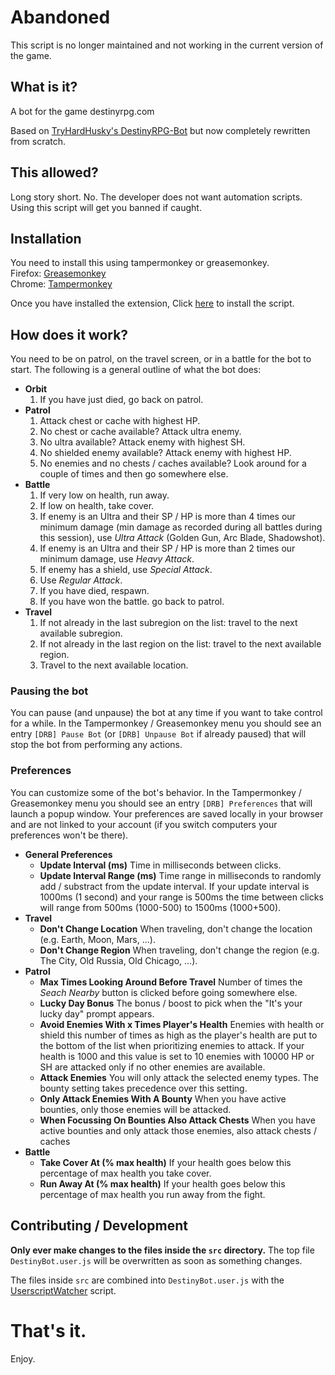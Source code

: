 # Abandoned
This script is no longer maintained and not working in the current version of the game.


## What is it?
A bot for the game destinyrpg.com

Based on [TryHardHusky's DestinyRPG-Bot](https://github.com/TryHardHusky/DestinyRPG-Bot) but now completely rewritten from scratch.

## This allowed?
Long story short. No. The developer does not want automation scripts.  
Using this script will get you banned if caught.

## Installation
You need to install this using tampermonkey or greasemonkey.  
Firefox: [Greasemonkey](https://addons.mozilla.org/en-US/firefox/addon/greasemonkey/)  
Chrome: [Tampermonkey](https://chrome.google.com/webstore/detail/tampermonkey/dhdgffkkebhmkfjojejmpbldmpobfkfo?hl=en)  
  
Once you have installed the extension, Click [here](https://github.com/LenAnderson/DestinyRPG-Bot/raw/master/DestinyBot.user.js) to install the script.

## How does it work?
You need to be on patrol, on the travel screen, or in a battle for the bot to start.
The following is a general outline of what the bot does:

- **Orbit**
  1. If you have just died, go back on patrol.
- **Patrol**
  1. Attack chest or cache with highest HP.
  2. No chest or cache available? Attack ultra enemy.
  2. No ultra available? Attack enemy with highest SH.
  3. No shielded enemy available? Attack enemy with highest HP.
  4. No enemies and no chests / caches available? Look around for a couple of times and then go somewhere else.
- **Battle**
  1. If very low on health, run away.
  2. If low on health, take cover.
  3. If enemy is an Ultra and their SP / HP is more than 4 times our minimum damage (min damage as recorded during all battles during this session), use *Ultra Attack* (Golden Gun, Arc Blade, Shadowshot).
  4. If enemy is an Ultra and their SP / HP is more than 2 times our minimum damage, use *Heavy Attack*.
  5. If enemy has a shield, use *Special Attack*.
  6. Use *Regular Attack*.
  7. If you have died, respawn.
  8. If you have won the battle. go back to patrol.
- **Travel**
  1. If not already in the last subregion on the list: travel to the next available subregion.
  2. If not already in the last region on the list: travel to the next available region.
  3. Travel to the next available location.

### Pausing the bot
You can pause (and unpause) the bot at any time if you want to take control for a while.
In the Tampermonkey / Greasemonkey menu you should see an entry `[DRB] Pause Bot` (or `[DRB] Unpause Bot` if already paused) that will stop the bot from performing any actions.
  
### Preferences
You can customize some of the bot's behavior. In the Tampermonkey / Greasemonkey menu you should see an entry `[DRB] Preferences` that will launch a popup window. Your preferences are saved locally in your browser and are not linked to your account (if you switch computers your preferences won't be there).

- **General Preferences**
  - **Update Interval (ms)** Time in milliseconds between clicks.
  - **Update Interval Range (ms)** Time range in milliseconds to randomly add / substract from the update interval. If your update interval is 1000ms (1 second) and your range is 500ms the time between clicks will range from 500ms (1000-500) to 1500ms (1000+500).
- **Travel**
  - **Don't Change Location** When traveling, don't change the location (e.g. Earth, Moon, Mars, ...).
  - **Don't Change Region** When traveling, don't change the region (e.g. The City, Old Russia, Old Chicago, ...).
- **Patrol**
  - **Max Times Looking Around Before Travel** Number of times the *Seach Nearby* button is clicked before going somewhere else.
  - **Lucky Day Bonus** The bonus / boost to pick when the "It's your lucky day" prompt appears.
  - **Avoid Enemies With x Times Player's Health** Enemies with health or shield this number of times as high as the player's health are put to the bottom of the list when prioritizing enemies to attack. If your health is 1000 and this value is set to 10 enemies with 10000 HP or SH are attacked only if no other enemies are available.
  - **Attack Enemies** You will only attack the selected enemy types. The bounty setting takes precedence over this setting.
  - **Only Attack Enemies With A Bounty** When you have active bounties, only those enemies will be attacked.
  - **When Focussing On Bounties Also Attack Chests** When you have active bounties and only attack those enemies, also attack chests / caches
- **Battle**
  - **Take Cover At (% max health)** If your health goes below this percentage of max health you take cover.
  - **Run Away At (% max health)** If your health goes below this percentage of max health you run away from the fight.


## Contributing / Development
**Only ever make changes to the files inside the `src` directory.** The top file `DestinyBot.user.js` will be overwritten as soon as something changes.

The files inside `src` are combined into `DestinyBot.user.js` with the [UserscriptWatcher](https://github.com/LenAnderson/UserscriptWatcher) script.
  
# That's it.  
Enjoy.
